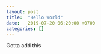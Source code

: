 ```yaml
---
layout: post
title:  "Hello World"
date:   2019-07-20 06:20:00 +0700
categories: []
---
```


Gotta add this